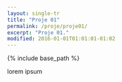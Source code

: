 ```yaml
---
layout: single-tr
title: "Proje 01"
permalink: /proje/proje01/
excerpt: "Proje 01."
modified: 2016-01-01T01:01:01-01:02
---
```


{% include base_path %}

lorem ipsum